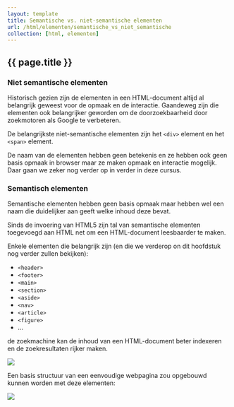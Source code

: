 ```yaml
---
layout: template
title: Semantische vs. niet-semantische elementen
url: /html/elementen/semantische_vs_niet_semantische
collection: [html, elementen]
---
```


## {{ page.title }}

### Niet semantische elementen
Historisch gezien zijn de elementen in een HTML-document altijd al belangrijk geweest voor de opmaak en de interactie. Gaandeweg zijn die elementen ook belangrijker geworden om de doorzoekbaarheid door zoekmotoren als Google te verbeteren. 

De belangrijkste niet-semantische elementen zijn het <code>&lt;div&gt;</code> element en het <code>&lt;span&gt;</code> element. 

De naam van de elementen hebben geen betekenis en ze hebben ook geen basis opmaak in browser maar ze maken opmaak en interactie mogelijk. Daar gaan we zeker nog verder op in verder in deze cursus.

### Semantisch elementen
Semantische elementen hebben geen basis opmaak maar hebben wel een naam die duidelijker aan geeft welke inhoud deze bevat. 

Sinds de invoering van HTML5 zijn tal van semantische elementen toegevoegd aan HTML net om een HTML-document leesbaarder te maken.

Enkele elementen die belangrijk zijn (en die we verderop on dit hoofdstuk nog verder zullen bekijken):

<ul>
    <li>
        <code>&lt;header&gt;</code>
    </li>    
    <li>
        <code>&lt;footer&gt;</code>
    </li>     
    <li>
        <code>&lt;main&gt;</code>
    </li>     
    <li>
        <code>&lt;section&gt;</code>
    </li>         
    <li>   
        <code>&lt;aside&gt;</code>
    </li>         
    <li>
        <code>&lt;nav&gt;</code>
    </li> 
    <li>
        <code>&lt;article&gt;</code>
    </li>         
    <li>
        <code>&lt;figure&gt;</code>
    </li>
    <li>…</li>
</ul>

de zoekmachine kan de inhoud van een HTML-document beter indexeren en de zoekresultaten rijker maken.

<img src="{{ '/html/elementen/images/semantisch.png' | relative_url}}" />

Een basis structuur van een eenvoudige webpagina zou opgebouwd kunnen worden met deze elementen:

<img src="{{ '/html/elementen/images/basis_structuur.jpg' | relative_url}}" />